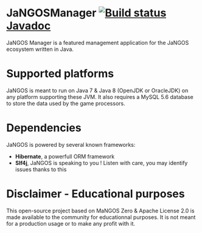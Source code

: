 # JaNGOSManager [![Build status](https://travis-ci.org/Warkdev/JaNGOSManager.png)][1] [Javadoc][2]
JaNGOS Manager is a featured management application for the JaNGOS ecosystem written in Java. 

# Supported platforms
JaNGOS is meant to run on Java 7 & Java 8 (OpenJDK or OracleJDK) on any platform supporting these JVM. 
It also requires a MySQL 5.6 database to store the data used by the game processors.

# Dependencies
JaNGOS is powered by several known frameworks:
* **Hibernate**, a powerfull ORM framework
* **Slf4j**, JaNGOS is speaking to you ! Listen with care, you may identify issues thanks to this

# Disclaimer - Educational purposes
This open-source project based on MaNGOS Zero & Apache License 2.0 is made available to the community for educationnal purposes.
It is not meant for a production usage or to make any profit with it.


[1]: https://travis-ci.org/Warkdev/JaNGOSManager "Travis CI � JaNGOS Manager build status"
[2]: http://warkdev.github.io/JaNGOSManager/apidocs/ "JaNGOS Authentication Server Javadoc"